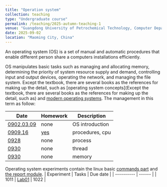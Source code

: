 ```yaml
---
title: "Operation system"
collection: teaching
type: "Undergraduate course"
permalink: /teaching/2025-autumn-teaching-1
venue: "Guangdong University of Petrochemical Technology, Computer Department"
date: 2025-09-02
location: "Maoming City, China"
---
```


An operating system (OS) is a set of manual and automatic procedures that enable different person share a computers installations efficiently. 

OS manipulates basic tasks such as managing and allocating memory, determining the priority of system resource supply and demand, controlling input and output devices, operating the network, and managing the file system. Except the textbook, there are several books as the references for making up the detail, such as [operating system concepts](Except the textbook, there are several books as the references for making up the detail, such as) and [modern operating systems](https://csc-knu.github.io/sys-prog/books/Andrew%20S.%20Tanenbaum%20-%20Modern%20Operating%20Systems.pdf). The management in this term as follow:

| Date     | Homework   | Description |
| -------- | ---------- | ----------- |
| [0902,03,09](/files/2025_2_OS/0902_03_OS_ch1.pptx)      |  none      | OS introduction |
| [0909,16](/files/2025_2_OS/0909_OS_ch2_process1.pptx) | [yes](/files/2025_2_OS/0909_hw01.pdf)   | procedures, cpu |
| [0928](/files/2025_2_OS/0928_OS_ch2_process2.pptx) | none   | process |
| [0930](/files/2025_2_OS/0930_OS_ch2_thread.pptx) | none | thread |
| [0930](/files/2025_2_OS/0930_OS_ch3.pptx) | none | memory |

Operating system experiments contain the linux basic [commands part](/files/2025_2_OS/1011_OS_ExPartA.pdf) and [the report module](/files/2025_2_OS/1011_OS_Experiment_model.docx).
| Experiment | Tasks  | Due date |
| ---------- | ------ |
| 1011 | [Lab01](/files/2025_2_OS/1011_OS_experiment1.pdf) | 1022 |